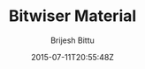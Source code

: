---
title: "Bitwiser Material"
github: https://github.com/brijeshb42/bitwiser-material
demo: https://bitwiser.in/bitwiser-material/
author: Brijesh Bittu

ssg:
  - Jekyll
cms:
  - No Cms
date: 2015-07-11T20:55:48Z
github_branch: gh-pages
stale: true
---